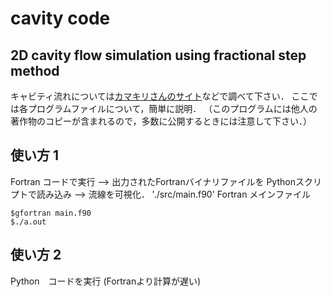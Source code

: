 # cavity code
## 2D cavity flow simulation using fractional step method 

キャビティ流れについては[カマキリさんのサイト](https://takun-physics.net/10217/)などで調べて下さい．
ここでは各プログラムファイルについて，簡単に説明．
（このプログラムには他人の著作物のコピーが含まれるので，多数に公開するときには注意して下さい．）

## 使い方 1  
Fortran コードで実行 --> 出力されたFortranバイナリファイルを Pythonスクリプトで読み込み --> 流線を可視化． 
'./src/main.f90' 
Fortran メインファイル

    $gfortran main.f90
    $./a.out 

## 使い方 2 
Python　コードを実行 (Fortranより計算が遅い)
